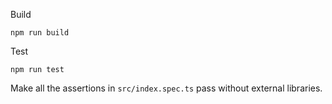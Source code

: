 Build

`npm run build`

Test

`npm run test`

Make all the assertions in `src/index.spec.ts` pass without external libraries.
